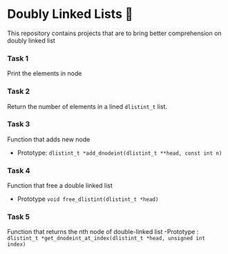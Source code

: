 # Doubly Linked Lists 📜
This repository contains projects that are to bring better comprehension on doubly linked list
### Task 1
Print the elements in node
### Task 2
Return the number of elements in a lined ```dlistint_t``` list.
### Task 3
Function that adds new node
- Prototype: ```dlistint_t *add_dnodeint(dlistint_t **head, const int n)```
### Task 4
Function that free a double linked list
- Prototype ```void free_dlistint(dlistint_t *head)```
### Task 5
Function that returns the nth node of double-linked list
-Prototype : ```dlistint_t *get_dnodeint_at_index(dlistint_t *head, unsigned int index)```